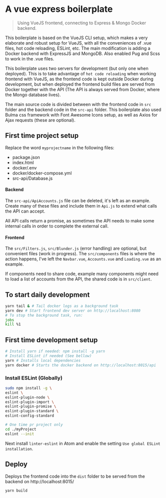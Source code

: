 # A vue express boilerplate
> Using VueJS frontend, connecting to Express & Mongo Docker backend.

This boilerplate is based on the VueJS CLI setup, which makes a very elaborate
and robust setup for VueJS, with all the conveniences of .vue files, hot code
reloading, ESLint, etc. The main modification is adding a Docker backend with
ExpressJS and MongoDB. Also enabled Pug and Scss to work in the .vue files.

This boilerplate uses two servers for development (but only one when deployed).
This is to take advantage of `hot code reloading` when working frontend with
VueJS, as the frontend code is kept outside Docker during development, but when
deployed the frontend build files are served from Docker together with the API
(The API is always served from Docker, where the Mongo database lives).

The main source code is divided between with the frontend code in `src` folder
and the backend code in the `src-api` folder. This boilerplate also used Bulma
css framework with Font Awesome Icons setup, as well as Axios for Ajax requests
(these are optional).

## First time project setup
Replace the word `myprojectname` in the following files:
- package.json
- index.html
- docker/.env
- docker/docker-compose.yml
- src-api/Database.js

#### Backend
The `src-api/ApiAccounts.js` file can be deleted, it's left as an example.
Create many of these files and include them in `Api.js` to extend what calls the
API can accept.

All API calls return a promise, as sometimes the API needs to make some internal
calls in order to complete the external call.

#### Frontend
The `src/Filters.js`, `src/Blunder.js` (error handling) are optional, but
convenient files (work in progress). The `src/components` files is where the
action happens, I've left the `Navbar.vue`, `Accounts.vue` and `Loading.vue` as
an example.

If components need to share code, example many components might need to load
a list of accounts from the API, the shared code is in `src/client`.

## To start daily development
``` bash
yarn tail & # Tail docker logs as a background task
yarn dev # Start frontend dev server on http://localhost:8080
# To stop the background task, run:
jobs
kill %1
```

## First time development setup
``` bash
# Install yarn if needed: npm install -g yarn
# Install ESLint if needed (See bellow)
yarn # Installs local dependencies
yarn docker # Starts the docker backend on http://localhost:8015/api
```

### Install ESLint (Globally)
```bash
sudo npm install -g \
eslint \
eslint-plugin-node \
eslint-plugin-import \
eslint-plugin-promise \
eslint-plugin-standard \
eslint-config-standard

# One time pr project only
cd ./myProject
eslint --init
```

Next install `linter-eslint` in Atom and enable the setting `Use global ESLint installation`.

## Deploy
Deploys the frontend code into the `dist` folder to be served from the backend on http://localhost:8015/
```bash
yarn build
```
